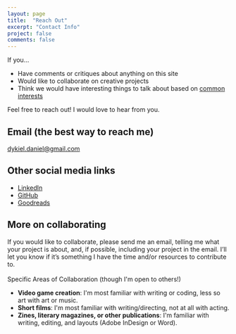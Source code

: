 ```yaml
---
layout: page
title:  "Reach Out"
excerpt: "Contact Info"
project: false
comments: false
---
```


If you...
* Have comments or critiques about anything on this site
* Would like to collaborate on creative projects
* Think we would have interesting things to talk about based on [common interests](https://ddykiel.github.io/additional-about/) 

Feel free to reach out! I would love to hear from you.

## Email (the best way to reach me)
dykiel.daniel@gmail.com

## Other social media links
* [LinkedIn](https://www.linkedin.com/in/dana-dykiel/)
* [GitHub](https://github.com/ddykiel)
* [Goodreads](https://www.goodreads.com/user/show/18402070-daniel)

## More on collaborating
If you would like to collaborate, please send me an email, telling me what your project is about, and, if possible, including your project in the email. I’ll let you know if it’s something I have the time and/or resources to contribute to. 
<br>
<br>
Specific Areas of Collaboration (though I'm open to others!)
* <b>Video game creation</b>: I'm most familiar with writing or coding, less so art with art or music.
* <b>Short films</b>: I'm most familiar with writing/directing, not at all with acting.
* <b>Zines, literary magazines, or other publications</b>: I'm familiar with writing, editing, and layouts (Adobe InDesign or Word).
